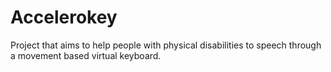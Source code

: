 Accelerokey
===========

Project that aims to help people with physical disabilities to speech through a movement based virtual keyboard.